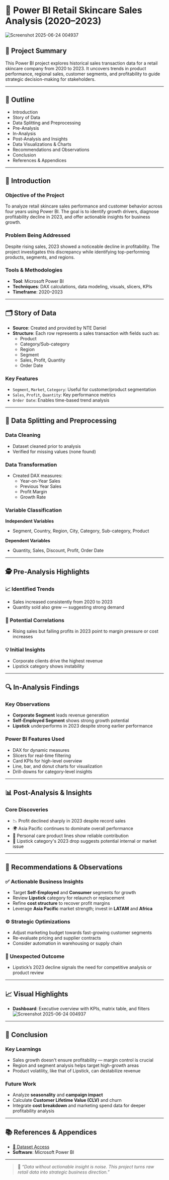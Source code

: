# 🧴 Power BI Retail Skincare Sales Analysis (2020–2023)

![Screenshot 2025-06-24 004937](https://github.com/user-attachments/assets/abaeff4b-de5f-49cb-baee-f08cf8801cd4)


## 📌 Project Summary

This Power BI project explores historical sales transaction data for a retail skincare company from 2020 to 2023. It uncovers trends in product performance, regional sales, customer segments, and profitability to guide strategic decision-making for stakeholders.

---

## 🧠 Outline

- Introduction  
- Story of Data  
- Data Splitting and Preprocessing  
- Pre-Analysis  
- In-Analysis  
- Post-Analysis and Insights  
- Data Visualizations & Charts  
- Recommendations and Observations  
- Conclusion  
- References & Appendices  

---

## 🎯 Introduction

### Objective of the Project  
To analyze retail skincare sales performance and customer behavior across four years using Power BI. The goal is to identify growth drivers, diagnose profitability decline in 2023, and offer actionable insights for business growth.

### Problem Being Addressed  
Despite rising sales, 2023 showed a noticeable decline in profitability. The project investigates this discrepancy while identifying top-performing products, segments, and regions.

### Tools & Methodologies  
- **Tool**: Microsoft Power BI  
- **Techniques**: DAX calculations, data modeling, visuals, slicers, KPIs  
- **Timeframe**: 2020–2023

---

## 🗂️ Story of Data

- **Source**: Created and provided by NTE Daniel  
- **Structure**: Each row represents a sales transaction with fields such as:
  - Product
  - Category/Sub-category
  - Region
  - Segment
  - Sales, Profit, Quantity
  - Order Date

### Key Features
- `Segment`, `Market`, `Category`: Useful for customer/product segmentation  
- `Sales`, `Profit`, `Quantity`: Key performance metrics  
- `Order Date`: Enables time-based trend analysis  

---

## 🧹 Data Splitting and Preprocessing

### Data Cleaning  
- Dataset cleaned prior to analysis  
- Verified for missing values (none found)

### Data Transformation  
- Created DAX measures:
  - Year-on-Year Sales
  - Previous Year Sales
  - Profit Margin
  - Growth Rate

### Variable Classification  
**Independent Variables**  
- Segment, Country, Region, City, Category, Sub-category, Product  

**Dependent Variables**  
- Quantity, Sales, Discount, Profit, Order Date  

---

## 🕵️ Pre-Analysis Highlights

### 📈 Identified Trends  
- Sales increased consistently from 2020 to 2023  
- Quantity sold also grew — suggesting strong demand

### 🔗 Potential Correlations  
- Rising sales but falling profits in 2023 point to margin pressure or cost increases  

### 💡 Initial Insights  
- Corporate clients drive the highest revenue  
- Lipstick category shows instability  

---

## 🔍 In-Analysis Findings

### Key Observations  
- **Corporate Segment** leads revenue generation  
- **Self-Employed Segment** shows strong growth potential  
- **Lipstick** underperforms in 2023 despite strong earlier performance  

### Power BI Features Used  
- DAX for dynamic measures  
- Slicers for real-time filtering  
- Card KPIs for high-level overview  
- Line, bar, and donut charts for visualization  
- Drill-downs for category-level insights

---

## 📊 Post-Analysis & Insights

### Core Discoveries  
- 📉 Profit declined sharply in 2023 despite record sales  
- 🌍 Asia Pacific continues to dominate overall performance  
- 🧴 Personal care product lines show reliable contribution  
- 💄 Lipstick category's 2023 drop suggests potential internal or market issue  

---

## 📌 Recommendations & Observations

### ✅ Actionable Business Insights  
- Target **Self-Employed** and **Consumer** segments for growth  
- Review **Lipstick** category for relaunch or replacement  
- Refine **cost structure** to recover profit margins  
- Leverage **Asia Pacific** market strength; invest in **LATAM** and **Africa**  

### ⚙️ Strategic Optimizations  
- Adjust marketing budget towards fast-growing customer segments  
- Re-evaluate pricing and supplier contracts  
- Consider automation in warehousing or supply chain  

### 🚨 Unexpected Outcome  
- Lipstick’s 2023 decline signals the need for competitive analysis or product review  

---

## 📈 Visual Highlights
- **Dashboard**: Executive overview with KPIs, matrix table, and filters
![Screenshot 2025-06-24 004937](https://github.com/user-attachments/assets/0944c53a-bdac-4000-a755-48846256277a)


---

## 🧾 Conclusion

### Key Learnings  
- Sales growth doesn't ensure profitability — margin control is crucial  
- Region and segment analysis helps target high-growth areas  
- Product volatility, like that of Lipstick, can destabilize revenue

### Future Work  
- Analyze **seasonality** and **campaign impact**  
- Calculate **Customer Lifetime Value (CLV)** and churn  
- Integrate **cost breakdown** and marketing spend data for deeper profitability analysis  

---

## 📚 References & Appendices

- [🔗 Dataset Access](https://drive.google.com/drive/folders/1ow1zaN9krTteCUj4GWgyljzwhohqBNKN?usp=sharing)  
- **Software**: Microsoft Power BI   

---

> 💼 _“Data without actionable insight is noise. This project turns raw retail data into strategic business direction.”_

